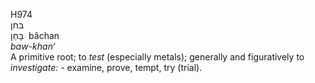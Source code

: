 H974  
בּחן  
בָּחַן ‎ bâchan  
*baw-khan‘*  
A primitive root; to *test* (especially metals); generally and
figuratively to *investigate: -* examine, prove, tempt, try (trial).  
